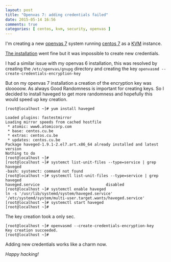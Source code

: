 ```yaml
---
layout: post
title: "Openvas 7: adding credentials failed"
date: 2015-05-14 16:56
comments: true
categories: [ centos, kvm, security, openvas ]
---
```


I'm creating a new <a href="http://www.openvas.org">openvas 7</a> system running <a href="http://www.centos.org">centos 7</a> as a <a href="http://www.linux-kvm.org/">KVM</a> instance.

<a href="http://www.openvas.org/install-packages-v7.html">The installation</a> went fine but it was impossible to create new credentials.

I had a similar issue with my openvas 6 installation, this was resolved by creating the  ```/etc/openvas/gnupg``` directory and creating the key  ```openvasmd --create-credentials-encryption-key```

But on my openvas 7 installation a creation of the encryption key was slooooow.
As always Good Randomness is important for creating keys. So I decided to install haveged to get more randomness and hopefully this would speed up key creation.


```
[root@localhost ~]# yum install haveged

Loaded plugins: fastestmirror
Loading mirror speeds from cached hostfile
 * atomic: www6.atomicorp.com
 * base: centos.cu.be
 * extras: centos.cu.be
 * updates: centos.cu.be
Package haveged-1.9.1-2.el7.art.x86_64 already installed and latest version
Nothing to do
[root@localhost ~]# 
[root@localhost ~]# systemct list-unit-files --type=service | grep haveged
-bash: systemct: command not found
[root@localhost ~]# systemctl list-unit-files --type=service | grep haveged
haveged.service                             disabled
[root@localhost ~]# systemctl enable haveged
ln -s '/usr/lib/systemd/system/haveged.service' '/etc/systemd/system/multi-user.target.wants/haveged.service'
[root@localhost ~]# systemctl start haveged
[root@localhost ~]# 
```

The key creation took a only sec.

```
[root@localhost ~]# openvasmd --create-credentials-encryption-key
Key creation succeeded.
[root@localhost ~]# 
```

Adding new credentials works like a charm now.

<p style="font-style: italic;">
Happy hacking!
</p>


 
